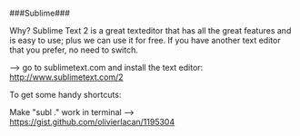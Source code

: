 ###Sublime###

Why? Sublime Text 2 is a great texteditor that has all the great features and is easy to use; plus we can use it for free. If you have another text editor that you prefer, no need to switch.

--> go to sublimetext.com and install the text editor: http://www.sublimetext.com/2

To get some handy shortcuts:

Make "subl ." work in terminal
--> https://gist.github.com/olivierlacan/1195304
